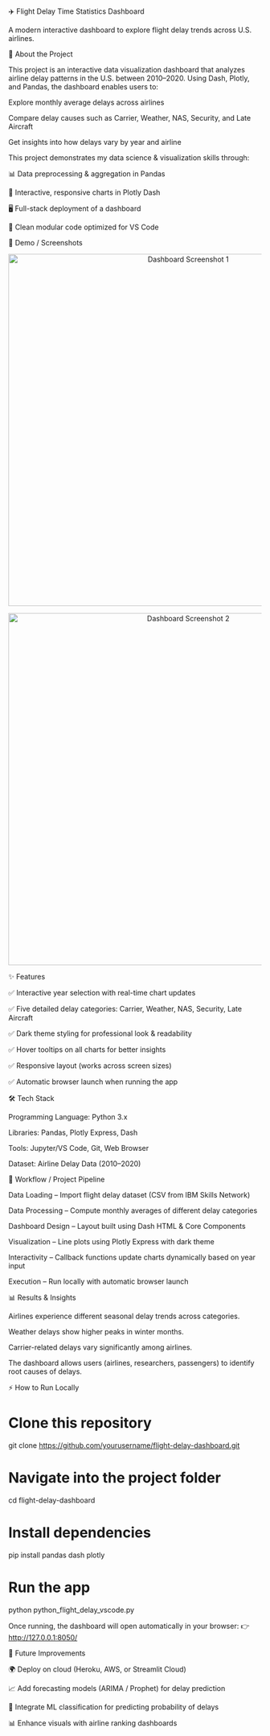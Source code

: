 ✈️ Flight Delay Time Statistics Dashboard

A modern interactive dashboard to explore flight delay trends across U.S. airlines.

📖 About the Project

This project is an interactive data visualization dashboard that analyzes airline delay patterns in the U.S. between 2010–2020.
Using Dash, Plotly, and Pandas, the dashboard enables users to:

Explore monthly average delays across airlines

Compare delay causes such as Carrier, Weather, NAS, Security, and Late Aircraft

Get insights into how delays vary by year and airline

This project demonstrates my data science & visualization skills through:

📊 Data preprocessing & aggregation in Pandas

🎨 Interactive, responsive charts in Plotly Dash

🖥️ Full-stack deployment of a dashboard

🔄 Clean modular code optimized for VS Code

📸 Demo / Screenshots
<p align="center"> <img src="assets/dashboard_home.png" alt="Dashboard Screenshot 1" width="700"/> </p> <p align="center"> <img src="assets/dashboard_charts.png" alt="Dashboard Screenshot 2" width="700"/> </p>
✨ Features

✅ Interactive year selection with real-time chart updates

✅ Five detailed delay categories: Carrier, Weather, NAS, Security, Late Aircraft

✅ Dark theme styling for professional look & readability

✅ Hover tooltips on all charts for better insights

✅ Responsive layout (works across screen sizes)

✅ Automatic browser launch when running the app

🛠 Tech Stack

Programming Language: Python 3.x

Libraries: Pandas, Plotly Express, Dash

Tools: Jupyter/VS Code, Git, Web Browser

Dataset: Airline Delay Data (2010–2020)

🔄 Workflow / Project Pipeline

Data Loading – Import flight delay dataset (CSV from IBM Skills Network)

Data Processing – Compute monthly averages of different delay categories

Dashboard Design – Layout built using Dash HTML & Core Components

Visualization – Line plots using Plotly Express with dark theme

Interactivity – Callback functions update charts dynamically based on year input

Execution – Run locally with automatic browser launch

📊 Results & Insights

Airlines experience different seasonal delay trends across categories.

Weather delays show higher peaks in winter months.

Carrier-related delays vary significantly among airlines.

The dashboard allows users (airlines, researchers, passengers) to identify root causes of delays.

⚡ How to Run Locally
# Clone this repository
git clone https://github.com/yourusername/flight-delay-dashboard.git  

# Navigate into the project folder
cd flight-delay-dashboard  

# Install dependencies
pip install pandas dash plotly  

# Run the app
python python_flight_delay_vscode.py  


Once running, the dashboard will open automatically in your browser:
👉 http://127.0.0.1:8050/

🚀 Future Improvements

🌍 Deploy on cloud (Heroku, AWS, or Streamlit Cloud)

📈 Add forecasting models (ARIMA / Prophet) for delay prediction

🧠 Integrate ML classification for predicting probability of delays

📊 Enhance visuals with airline ranking dashboards
